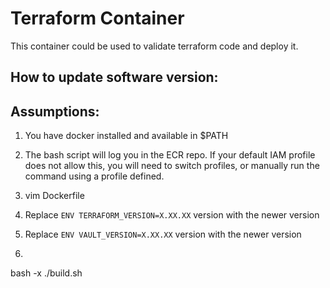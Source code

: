 # Terraform Container

This container could be used to validate terraform code and deploy it.

## How to update software version:

## Assumptions:
1. You have docker installed and available in $PATH
2. The bash script will log you in the ECR repo. If your default IAM profile does not allow this, you will need to switch profiles, or manually run the command using a profile defined.

1. vim Dockerfile
2. Replace `ENV TERRAFORM_VERSION=X.XX.XX` version with the newer version
3. Replace `ENV VAULT_VERSION=X.XX.XX` version with the newer version

4. ```
 bash -x ./build.sh
```